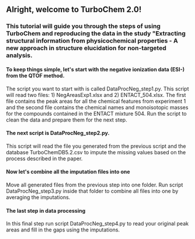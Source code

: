 ## Alright, welcome to TurboChem 2.0!

### This tutorial will guide you through the steps of using TurboChem and reproducing the data in the study "Extracting structural information from physicochemical properties - A new approach in structure elucidation for non-targeted analysis. 

#### To keep things simple, let's start with the negative ionization data (ESI-) from the QTOF method.
The script you want to start with is called DataProcNeg_step1.py. This script will read two files: 1) NegAreasExp1.xlsx and 2) ENTACT_504.xlsx. The first file contains the peak areas for all the chemical features from experiment 1 and the second file contains the chemical names and monoisotopic masses for the compounds contained in the ENTACT mixture 504. Run the script to clean the data and prepare them for the next step.

#### The next script is DataProcNeg_step2.py. 
This script will read the file you generated from the previous script and the database TurboChemDB5.2.csv to impute the missing values based on the process described in the paper.

#### Now let's combine all the imputation files into one
Move all generated files from the previous step into one folder. Run script DataProcNeg_step3.py inside that folder to combine all files into one by averaging the imputations.

#### The last step in data processing
In this final step run script DataProcNeg_step4.py to read your original peak areas and fill in the gaps using the imputations.

